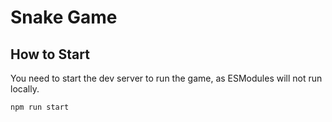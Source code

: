 # Snake Game

## How to Start

You need to start the dev server to run the game, as ESModules will not run locally.

`npm run start`